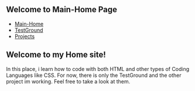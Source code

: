 <!DOCTYPE html>
<html lang="en">
<head>
		<meta charset="UTF-8">
		<meta name="SubFabula" content="subfabula.github.io"/>
		<link rel="stylesheet" href="https://cdnjs.cloudflare.com/ajax/libs/prism/1.25.0/themes/prism.min.css"><!-- Link to Synax -->
        <link rel="stylesheet" href="styles.css"><!-- Link to CSS file -->
</head>
<body>
    <section>
        <div class="header">
            <h1>Welcome to Main-Home Page</h1>
            <nav>
                <ul>
                    <li><a href="https://subfabula.github.io">Main-Home</a></li>
                    <li><a href="https://subfabula.github.io/SF_W/">TestGround</a></li>
                    <li><a href="https://subfabula.github.io/sf_Projects/">Projects</a></li>
                </ul>
            </nav>
         </div>
    </section>
    <div class="content">
        <section><!-- Welcome -->
           <h1>Welcome to my Home site!</h1>
           <p>In this place, i learn how to code with both HTML and other types of Coding Languages like CSS. For now, there is only the TestGround and the other project im working. Feel free to take a look at them.</p>
        </section>
    </div>
<script src="https://cdnjs.cloudflare.com/ajax/libs/prism/1.25.0/prism.min.js"></script>
</body>
</html>
